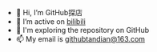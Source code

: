 - 👋 Hi, I’m GitHub探店
- 👀 I’m active on [bilibili](https://space.bilibili.com/1124108437?spm_id_from=333.337.0.0)
- 🌱 I'm exploring the repository on GitHub
- 📫 My email is githubtandian@163.com
